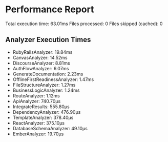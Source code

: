 # Performance Report

Total execution time: 63.01ms
Files processed: 0
Files skipped (cached): 0

## Analyzer Execution Times

- RubyRailsAnalyzer: 19.84ms
- CanvasAnalyzer: 14.52ms
- DiscourseAnalyzer: 8.81ms
- AuthFlowAnalyzer: 6.07ms
- GenerateDocumentation: 2.23ms
- OfflineFirstReadinessAnalyzer: 1.47ms
- FileStructureAnalyzer: 1.27ms
- BusinessLogicAnalyzer: 1.24ms
- RouteAnalyzer: 1.12ms
- ApiAnalyzer: 740.70µs
- IntegrateResults: 555.80µs
- DependencyAnalyzer: 476.90µs
- TemplateAnalyzer: 378.40µs
- ReactAnalyzer: 375.10µs
- DatabaseSchemaAnalyzer: 49.10µs
- EmberAnalyzer: 19.70µs
